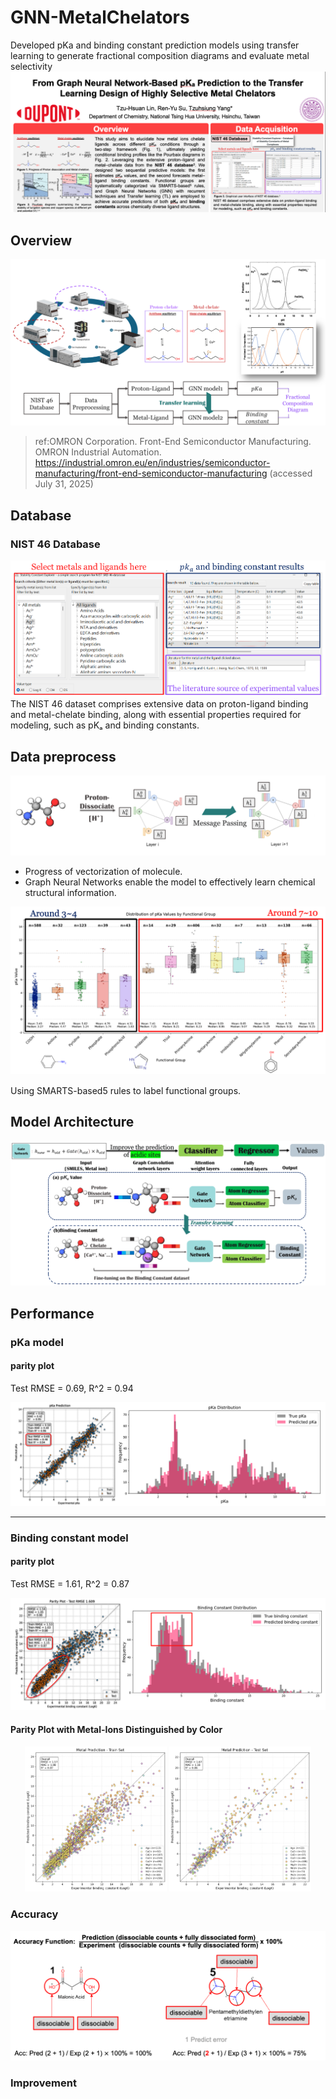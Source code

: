 # GNN-MetalChelators
Developed pKa and binding constant prediction models using transfer learning to generate fractional composition diagrams and evaluate metal selectivity
![](img/header2.png)

## Overview
![](img/overview.png)
>ref:OMRON Corporation. Front-End Semiconductor Manufacturing. OMRON Industrial Automation. https://industrial.omron.eu/en/industries/semiconductor-manufacturing/front-end-semiconductor-manufacturing (accessed July 31, 2025)

## Database
### NIST 46 Database
![](img/NIST1.png)
The NIST 46 dataset comprises extensive data on proton-ligand binding and metal-chelate binding, along with essential properties required for modeling, such as pKₐ and binding constants.
## Data preprocess
![](img/GNN1.png)
- Progress of vectorization of molecule.
- Graph Neural Networks  enable the model to effectively learn chemical structural information.

![](img/pKa_label1.png)

Using SMARTS-based5 rules to label functional groups.

## Model Architecture

![](img/architecture.png)

## Performance
### pKa model
#### parity plot
Test RMSE = 0.69, R^2 = 0.94
<p align="center">
    <img src="img/pka.png">
</p>

---
### Binding constant model
#### parity plot
Test RMSE = 1.61, R^2 = 0.87
<p align="center">
    <img src="img/metal.png">
</p>

#### Parity Plot with Metal-Ions Distinguished by Color
<p align="center">
  <img src="img/metal_parity_train_by_metal.png" alt="train parity" width="45%">
  <img src="img/metal_parity_test_by_metal.png"  alt="test parity"  width="45%">
</p>

### Accuracy  
![](img/acc.png)

### Improvement

